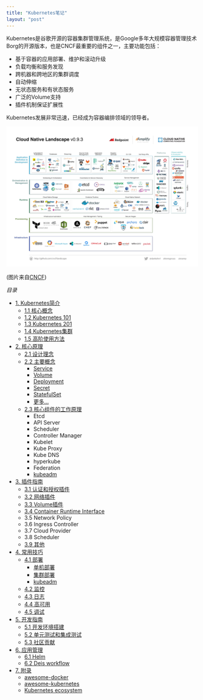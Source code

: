```yaml
---
title: "Kubernetes笔记"
layout: "post"
---
```


Kubernetes是谷歌开源的容器集群管理系统，是Google多年大规模容器管理技术Borg的开源版本，也是CNCF最重要的组件之一，主要功能包括：

- 基于容器的应用部署、维护和滚动升级
- 负载均衡和服务发现
- 跨机器和跨地区的集群调度
- 自动伸缩
- 无状态服务和有状态服务
- 广泛的Volume支持
- 插件机制保证扩展性

Kubernetes发展非常迅速，已经成为容器编排领域的领导者。

![](CloudNativeLandscape.jpg)

(图片来自[CNCF](https://github.com/cncf/landscape))

_目录_

- [1. Kubernetes简介](introduction/)
  - [1.1 核心概念](introduction/concepts.html)
  - [1.2 Kubernetes 101](introduction/101.html)
  - [1.3 Kubernetes 201](introduction/201.html)
  - [1.4 Kubernetes集群](introduction/cluster.html)
  - [1.5 高阶使用方法](use-guide/)
- [2. 核心原理](architecture/)
  - [2.1 设计理念](architecture/concepts.html)
  - [2.2 主要概念](architecture/objects.html)
    - [Service](architecture/Service.html)
    - [Volume](architecture/Volume.html)
    - [Deployment](architecture/deployment.html)
    - [Secret](architecture/Secret.html)
    - [StatefulSet](architecture/statefulset.html)
    - [更多...](architecture/objects.html)
  - [2.3 核心组件的工作原理](components/)
    - Etcd
    - API Server
    - Scheduler
    - Controller Manager
    - Kubelet
    - Kube Proxy
    - Kube DNS
    - hyperkube
    - Federation
    - [kubeadm](deploy/kubeadm.html)
- [3. 插件指南](plugins/)
  - [3.1 认证和授权插件](plugins/auth.html)
  - [3.2 网络插件](plugins/network.html)
  - [3.3 Volume插件](plugins/volume.html)
  - [3.4 Container Runtime Interface](plugins/CRI.html)
  - 3.5 Network Policy
  - 3.6 Ingress Controller
  - 3.7 Cloud Provider
  - 3.8 Scheduler
  - [3.9 其他](plugins/other.html)
- [4. 常用技巧](deploy/)
  - [4.1 部署](deploy/)
    - [单机部署](deploy/single.html)
    - [集群部署](deploy/cluster.html)
    - [kubeadm](deploy/kubeadm.html)
  - [4.2 监控](monitor/)
  - [4.3 日志](deploy/logging.html)
  - [4.4 高可用](ha/)
  - [4.5 调试](debugging/)
- [5. 开发指南](dev/)
  - [5.1 开发环境搭建](dev/index.html)
  - [5.2 单元测试和集成测试](dev/testing.html)
  - [5.3 社区贡献](dev/contribute.html)
- [6. 应用管理](apps/)
  - [6.1 Helm](apps/helm-app.html)
  - [6.2 Deis workflow](apps/deis.html)
- [7. 附录](appendix/)
  - [awesome-docker](appendix/awesome-docker.html)
  - [awesome-kubernetes](appendix/awesome-kubernetes.html)
  - [Kubernetes ecosystem](ecosystem.html)

